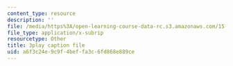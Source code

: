 ```yaml
---
content_type: resource
description: ''
file: /media/https%3A/open-learning-course-data-rc.s3.amazonaws.com/15-071-the-analytics-edge-spring-2017/a6f3c24e9c9f4beffa3c6fd868e889ce_4MhGi6JSGbA.srt
file_type: application/x-subrip
resourcetype: Other
title: 3play caption file
uid: a6f3c24e-9c9f-4bef-fa3c-6fd868e889ce
---
```

